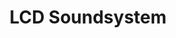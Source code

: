 ---
title: "LCD Soundsystem"
summary: "LCD Soundsystem is the debut studio album by American rock band LCD Soundsystem. It was released on January 24, 2005, jointly through DFA and Capitol Records in the United States and EMI elsewhere. The album encompasses genres that range from dance-punk to electronica to indie rock to dance music. The album was critically acclaimed upon release and was nominated for the 2006 Grammy Award for Best Electronic/Dance Album. Many singles were released to promote the album, including the band's breakout \"Daft Punk Is Playing at My House\", which reached number one on the UK Dance Chart in March, 2005."
slug: "lcd-soundsystem"
image: "lcd-soundsystem.jpg"
apple_music_artist_url: "https://music.apple.com/gb/artist/lcd-soundsystem/29525428"
wikipedia_url: "https://en.wikipedia.org/wiki/LCD_Soundsystem_(album)"
---